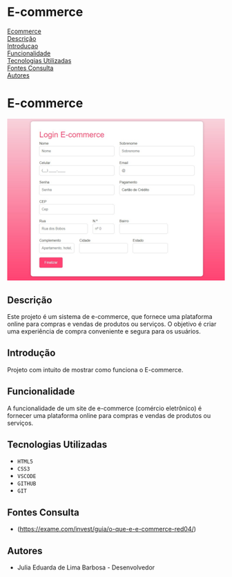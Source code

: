 # E-commerce
[Ecommerce](#E-commerce)  
[Descrição](#descrição)  
[Introduçao](#introdução)  
[Funcionalidade](#funcionalidade)  
[Tecnologias Utilizadas](#tecnologias-utilizadas)  
[Fontes Consulta](#fontes-consulta)  
[Autores](#autores) 

# E-commerce

![Capa do projeto](img-1.jpeg)

## Descrição
Este projeto é um sistema de e-commerce, que fornece uma plataforma online para compras e vendas de produtos ou serviços. O objetivo é criar uma experiência de compra conveniente e segura para os usuários.

## Introdução
Projeto com intuito de mostrar como funciona o E-commerce.

## Funcionalidade
A funcionalidade de um site de e-commerce (comércio eletrônico) é fornecer uma plataforma online para compras e vendas de produtos ou serviços.

## Tecnologias Utilizadas
* ``HTML5``
* ``CSS3``
* ``VSCODE``
* ``GITHUB``
* ``GIT``

## Fontes Consulta
* (https://exame.com/invest/guia/o-que-e-e-commerce-red04/)
## Autores
* Julia Eduarda de Lima Barbosa - Desenvolvedor